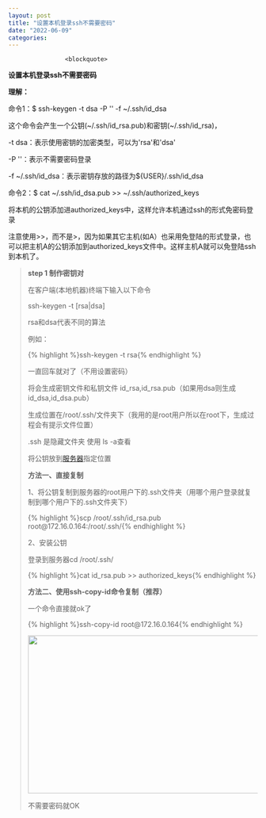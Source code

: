 ```yaml
---
layout: post
title: "设置本机登录ssh不需要密码"
date: "2022-06-09"
categories: 
---
```


                    <blockquote> 
 <p><strong>设置本机登录ssh不需要密码</strong></p> 
 <p><strong>理解：</strong></p> 
 <p>命令1：$ ssh-keygen -t dsa -P '' -f ~/.ssh/id_dsa</p> 
 <p>这个命令会产生一个公钥(~/.ssh/id_rsa.pub)和密钥(~/.ssh/id_rsa)，</p> 
 <p>-t dsa：表示使用密钥的加密类型，可以为'rsa'和'dsa'</p> 
 <p>-P ''：表示不需要密码登录</p> 
 <p>-f ~/.ssh/id_dsa：表示密钥存放的路径为${USER}/.ssh/id_dsa</p> 
 <p></p> 
 <p>命令2：$ cat ~/.ssh/id_dsa.pub &gt;&gt; ~/.ssh/authorized_keys</p> 
 <p>将本机的公钥添加进authorized_keys中，这样允许本机通过ssh的形式免密码登录</p> 
 <p>注意使用&gt;&gt;，而不是&gt;，因为如果其它主机(如A）也采用免登陆的形式登录，也可以把主机A的公钥添加到authorized_keys文件中。这样主机A就可以免登陆ssh到本机了。</p> 
</blockquote> 
<blockquote> 
 <p><strong>step 1</strong><strong> 制作密钥对</strong></p> 
 <p>在客户端(本地机器)终端下输入以下命令</p> 
 <p>ssh-keygen -t [rsa|dsa]</p> 
 <p>rsa和dsa代表不同的算法</p> 
 <p>例如：</p> 
 {% highlight %}ssh-keygen -t rsa{% endhighlight %} 
 <p>一直回车就对了（不用设置密码）</p> 
 <p>将会生成密钥文件和私钥文件 id_rsa,id_rsa.pub（如果用dsa则生成id_dsa,id_dsa.pub）</p> 
 <p>生成位置在/root/.ssh/文件夹下（我用的是root用户所以在root下，生成过程会有提示文件位置）</p> 
 <p>.ssh 是隐藏文件夹 使用 ls -a查看</p> 
 <p>将公钥放到<a href="https://cloud.tencent.com/product/cvm?from=10680" title="服务器">服务器</a>指定位置</p> 
 <p><strong>方法一、直接复制</strong></p> 
 <p>1、将公钥复制到服务器的root用户下的.ssh文件夹（用哪个用户登录就复制到哪个用户下的.ssh文件夹下）</p> 
 {% highlight %}scp /root/.ssh/id_rsa.pub root@172.16.0.164:/root/.ssh/{% endhighlight %} 
 <p>2、安装公钥</p> 
 <p>登录到服务器cd /root/.ssh/</p> 
 {% highlight %}cat id_rsa.pub &gt;&gt; authorized_keys{% endhighlight %} 
 <p><strong>方法二、使用ssh-copy-id命令复制（推荐）</strong></p> 
 <p>一个命令直接就ok了</p> 
 {% highlight %}ssh-copy-id root@172.16.0.164{% endhighlight %} 
 <p><img alt="" height="319" src="https://img-blog.csdnimg.cn/d1d2028a26604e3890bf5fe259198656.png" width="784"></p> 
 <p>不需要密码就OK</p> 
</blockquote>
                
